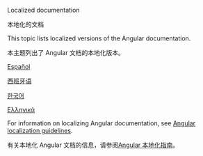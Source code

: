 Localized documentation

本地化的文档

This topic lists localized versions of the Angular documentation.

本主题列出了 Angular 文档的本地化版本。

[Español](http://docs.angular.lat) <!-- Español -->

[西班牙语](http://docs.angular.lat)<!-- Español -->

[한국어](https://angular.kr) <!-- 한국어 -->



[Ελληνικά](https://angular-gr.web.app) <!-- Ελληνικά -->



For information on localizing Angular documentation, see [Angular localization guidelines](guide/localizing-angular).

有关本地化 Angular 文档的信息，请参阅[Angular 本地化指南](guide/localizing-angular)。